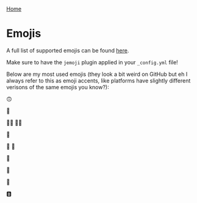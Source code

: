 [Home](./index.md)

# Emojis

A full list of supported emojis can be found [here](https://github.com/ikatyang/emoji-cheat-sheet/blob/master/README.md#emoji-cheat-sheet).

Make sure to have the `jemoji` plugin applied in your `_config.yml` file!

Below are my most used emojis (they look a bit weird on GitHub but eh I always refer to this as emoji accents, like platforms have slightly different verisons of the same emojis you know?):

:upside_down_face:

:grimacing:

:man_shrugging: :woman_shrugging:

:raised_hands:

:fist_right: :fist_left:

:eyes:

:frog:

:dart:

:b:
